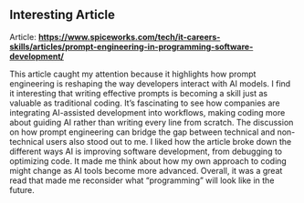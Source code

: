 ## Interesting Article

Article: **https://www.spiceworks.com/tech/it-careers-skills/articles/prompt-engineering-in-programming-software-development/**

This article caught my attention because it highlights how prompt engineering is reshaping the way developers interact with AI models. I find it interesting that writing effective prompts is becoming a skill just as valuable as traditional coding. It’s fascinating to see how companies are integrating AI-assisted development into workflows, making coding more about guiding AI rather than writing every line from scratch. The discussion on how prompt engineering can bridge the gap between technical and non-technical users also stood out to me. I liked how the article broke down the different ways AI is improving software development, from debugging to optimizing code. It made me think about how my own approach to coding might change as AI tools become more advanced. Overall, it was a great read that made me reconsider what “programming” will look like in the future.

